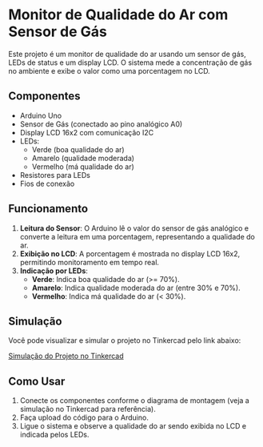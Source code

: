 # Monitor de Qualidade do Ar com Sensor de Gás

Este projeto é um monitor de qualidade do ar usando um sensor de gás, LEDs de status e um display LCD. O sistema mede a concentração de gás no ambiente e exibe o valor como uma porcentagem no LCD.

## Componentes

- Arduino Uno
- Sensor de Gás (conectado ao pino analógico A0)
- Display LCD 16x2 com comunicação I2C
- LEDs:
  - Verde (boa qualidade do ar)
  - Amarelo (qualidade moderada)
  - Vermelho (má qualidade do ar)
- Resistores para LEDs
- Fios de conexão

## Funcionamento

1. **Leitura do Sensor**: O Arduino lê o valor do sensor de gás analógico e converte a leitura em uma porcentagem, representando a qualidade do ar.
2. **Exibição no LCD**: A porcentagem é mostrada no display LCD 16x2, permitindo monitoramento em tempo real.
3. **Indicação por LEDs**:
   - **Verde**: Indica boa qualidade do ar (>= 70%).
   - **Amarelo**: Indica qualidade moderada do ar (entre 30% e 70%).
   - **Vermelho**: Indica má qualidade do ar (< 30%).

## Simulação

Você pode visualizar e simular o projeto no Tinkercad pelo link abaixo:

[Simulação do Projeto no Tinkercad](https://www.tinkercad.com/things/7BiPETMGZJn-projeto-iot-sensor-gas-qualidade-ar?sharecode=1JsZHx-zp9WJYykQb8O9KhATIxMsk8mP_KaZvcT5tWA)

## Como Usar

1. Conecte os componentes conforme o diagrama de montagem (veja a simulação no Tinkercad para referência).
2. Faça upload do código para o Arduino.
3. Ligue o sistema e observe a qualidade do ar sendo exibida no LCD e indicada pelos LEDs.
